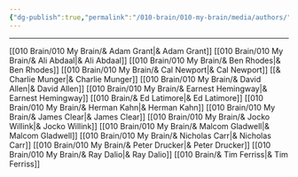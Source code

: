 ```yaml
---
{"dg-publish":true,"permalink":"/010-brain/010-my-brain/media/authors/","created":"2021-08-01T12:47:45.000-04:00","updated":"2025-03-20T14:59:04.126-04:00"}
---
```


---

[[010 Brain/010 My Brain/& Adam Grant\|& Adam Grant]]
[[010 Brain/010 My Brain/& Ali Abdaal\|& Ali Abdaal]]
[[010 Brain/010 My Brain/& Ben Rhodes\|& Ben Rhodes]]
[[010 Brain/010 My Brain/& Cal Newport\|& Cal Newport]]
[[& Charlie Munger\|& Charlie Munger]]
[[010 Brain/010 My Brain/& David Allen\|& David Allen]]
[[010 Brain/010 My Brain/& Earnest Hemingway\|& Earnest Hemingway]]
[[010 Brain/& Ed Latimore\|& Ed Latimore]]
[[010 Brain/010 My Brain/& Herman Kahn\|& Herman Kahn]]
[[010 Brain/010 My Brain/& James Clear\|& James Clear]]
[[010 Brain/010 My Brain/& Jocko Willink\|& Jocko Willink]]
[[010 Brain/010 My Brain/& Malcom Gladwell\|& Malcom Gladwell]]
[[010 Brain/010 My Brain/& Nicholas Carr\|& Nicholas Carr]]
[[010 Brain/010 My Brain/& Peter Drucker\|& Peter Drucker]]
[[010 Brain/010 My Brain/& Ray Dalio\|& Ray Dalio]]
[[010 Brain/& Tim Ferriss\|& Tim Ferriss]]